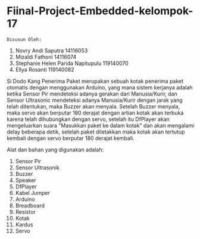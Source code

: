# Fiinal-Project-Embedded-kelompok-17
    Disusun Oleh:
1. Novry Andi Saputra 14116053
2. Mizaldi Fathoni 14116074
3. Stephanie Helen Parida Napitupulu 119140070
4. Ellya Rosanti 119140082

Si Dodo Kang Penerima Paket merupakan sebuah kotak penerima paket otomatis dengan menggunakan Arduino, yang mana sistem kerjanya adalah ketika Sensor Pir mendeteksi adanya gerakan dari Manusia/Kurir, dan Sensor Ultrasonic mendeteksi adanya Manusia/Kurir dengan jarak yang telah ditentukan, maka Buzzer akan menyala. Setelah Buzzer menyala, maka servo akan berputar 180 derajat dengan artian kotak akan terbuka karena telah dihubungkan dengan servo, setelah itu DfPlayer akan mengeluarkan suara "Masukkan paket ke dalam kotak" dan akan mengalami delay beberapa detik, setelah paket diletakkan maka kotak akan tertutup kembali dengan servo berputar 180 derajat kembali.

Alat dan bahan yang digunakan adalah:
1. Sensor Pir
2. Sensor Ultrasonik
3. Buzzer
4. Speaker
5. DfPlayer
6. Kabel Jumper
7. Arduino
8. Breadboard
9. Resistor
10. Kotak
11. Kardus
12. Servo
